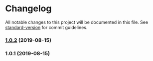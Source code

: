 # Changelog

All notable changes to this project will be documented in this file. See [standard-version](https://github.com/conventional-changelog/standard-version) for commit guidelines.

### [1.0.2](https://github.com/wulfmann/jtx/compare/v1.0.1...v1.0.2) (2019-08-15)

### 1.0.1 (2019-08-15)
